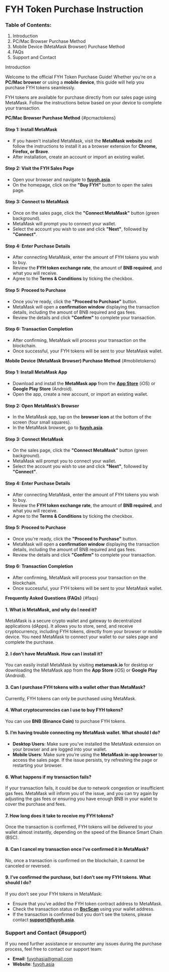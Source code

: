 # FYH Token Purchase Instruction

### Table of Contents:

1. Introduction
2. PC/Mac Browser Purchase Method
3. Mobile Device (MetaMask Browser) Purchase Method
4. FAQs
5. Support and Contact

Introduction

Welcome to the official FYH Token Purchase Guide! Whether you're on a **PC/Mac browser** or using a **mobile device**, this guide will help you purchase FYH tokens seamlessly.

FYH tokens are available for purchase directly from our sales page using MetaMask. Follow the instructions below based on your device to complete your transaction.

**PC/Mac Browser Purchase Method** {#pcmactokens}

#### **Step 1: Install MetaMask**

* If you haven’t installed MetaMask, visit the **MetaMask website** and follow the instructions to install it as a browser extension for **Chrome, Firefox, or Brave**.
* After installation, create an account or import an existing wallet.

#### **Step 2: Visit the FYH Sales Page**

* Open your browser and navigate to [**fuyoh.asia**](https://www.fuyoh.asia).
* On the homepage, click on the **"Buy FYH"** button to open the sales page.

#### **Step 3: Connect to MetaMask**

* Once on the sales page, click the **"Connect MetaMask"** button (green background).
* MetaMask will prompt you to connect your wallet.
* Select the account you wish to use and click **"Next"**, followed by **"Connect"**.

#### **Step 4: Enter Purchase Details**

* After connecting MetaMask, enter the amount of FYH tokens you wish to buy.
* Review the **FYH token exchange rate**, the amount of **BNB required**, and what you will receive.
* Agree to the **Terms & Conditions** by ticking the checkbox.

#### **Step 5: Proceed to Purchase**

* Once you're ready, click the **"Proceed to Purchase"** button.
* MetaMask will open a **confirmation window** displaying the transaction details, including the amount of BNB required and gas fees.
* Review the details and click **"Confirm"** to complete your transaction.

#### **Step 6: Transaction Completion**

* After confirming, MetaMask will process your transaction on the blockchain.
* Once successful, your FYH tokens will be sent to your MetaMask wallet.

**Mobile Device (MetaMask Browser) Purchase Method** {#mobiletokens}

#### **Step 1: Install MetaMask App**

* Download and install the **MetaMask app** from the [**App Store**](https://apps.apple.com/app/metamask/id1438144202) (iOS) or **Google Play Store** (Android).
* Open the app, create a new account, or import an existing wallet.

#### **Step 2: Open MetaMask’s Browser**

* In the MetaMask app, tap on the **browser icon** at the bottom of the screen (four small squares).
* In the MetaMask browser, go to [**fuyoh.asia**](https://www.fuyoh.asia).

#### **Step 3: Connect MetaMask**

* On the sales page, click the **"Connect MetaMask"** button (green background).
* MetaMask will prompt you to connect your wallet.
* Select the account you wish to use and click **"Next"**, followed by **"Connect"**.

#### **Step 4: Enter Purchase Details**

* After connecting MetaMask, enter the amount of FYH tokens you wish to buy.
* Review the **FYH token exchange rate**, the amount of **BNB required**, and what you will receive.
* Agree to the **Terms & Conditions** by ticking the checkbox.

#### **Step 5: Proceed to Purchase**

* Once you're ready, click the **"Proceed to Purchase"** button.
* MetaMask will open a **confirmation window** displaying the transaction details, including the amount of BNB required and gas fees.
* Review the details and click **"Confirm"** to complete your transaction.

#### **Step 6: Transaction Completion**

* After confirming, MetaMask will process your transaction on the blockchain.
* Once successful, your FYH tokens will be sent to your MetaMask wallet.

**Frequently Asked Questions (FAQs)** {#faqs}

#### **1. What is MetaMask, and why do I need it?**

MetaMask is a secure crypto wallet and gateway to decentralized applications (dApps). It allows you to store, send, and receive cryptocurrency, including FYH tokens, directly from your browser or mobile device. You need MetaMask to connect your wallet to our sales page and complete the purchase.

#### **2. I don’t have MetaMask. How can I install it?**

You can easily install MetaMask by visiting **metamask.io** for desktop or downloading the MetaMask app from the **App Store** (iOS) or **Google Play** (Android).

#### **3. Can I purchase FYH tokens with a wallet other than MetaMask?**

Currently, FYH tokens can only be purchased using MetaMask.

#### **4. What cryptocurrencies can I use to buy FYH tokens?**

You can use **BNB (Binance Coin)** to purchase FYH tokens.

#### **5. I’m having trouble connecting my MetaMask wallet. What should I do?**

* **Desktop Users**: Make sure you’ve installed the MetaMask extension on your browser and are logged into your wallet.
* **Mobile Users**: Make sure you’re using the **MetaMask in-app browser** to access the sales page. If the issue persists, try refreshing the page or restarting your browser.

#### **6. What happens if my transaction fails?**

If your transaction fails, it could be due to network congestion or insufficient gas fees. MetaMask will inform you of the issue, and you can try again by adjusting the gas fees or ensuring you have enough BNB in your wallet to cover the purchase and fees.

#### **7. How long does it take to receive my FYH tokens?**

Once the transaction is confirmed, FYH tokens will be delivered to your wallet almost instantly, depending on the speed of the Binance Smart Chain (BSC).

#### **8. Can I cancel my transaction once I’ve confirmed it in MetaMask?**

No, once a transaction is confirmed on the blockchain, it cannot be canceled or reversed.

#### **9. I’ve confirmed the purchase, but I don’t see my FYH tokens. What should I do?**

If you don’t see your FYH tokens in MetaMask:

* Ensure that you’ve added the FYH token contract address to MetaMask.
* Check the transaction status on [**BscScan**](https://bscscan.com/) using your wallet address.
* If the transaction is confirmed but you don’t see the tokens, please contact **support@fuyoh.asia**.

### **Support and Contact** {#support}

If you need further assistance or encounter any issues during the purchase process, feel free to contact our support team:

* **Email**: fuyohasia@gmail.com
* **Website**: [fuyoh.asia](https://www.fuyoh.asia)
